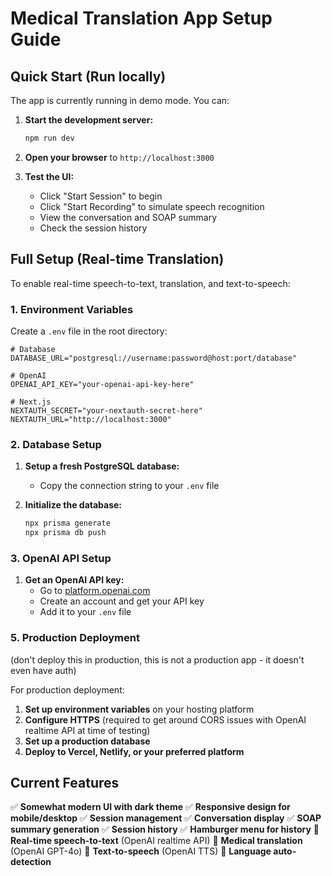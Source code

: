 # Medical Translation App Setup Guide

## Quick Start (Run locally)

The app is currently running in demo mode. You can:


1. **Start the development server:**
   ```bash
   npm run dev
   ```

2. **Open your browser** to `http://localhost:3000`

3. **Test the UI:**
   - Click "Start Session" to begin
   - Click "Start Recording" to simulate speech recognition
   - View the conversation and SOAP summary
   - Check the session history

## Full Setup (Real-time Translation)

To enable real-time speech-to-text, translation, and text-to-speech:

### 1. Environment Variables

Create a `.env` file in the root directory:

```env
# Database
DATABASE_URL="postgresql://username:password@host:port/database"

# OpenAI
OPENAI_API_KEY="your-openai-api-key-here"

# Next.js
NEXTAUTH_SECRET="your-nextauth-secret-here"
NEXTAUTH_URL="http://localhost:3000"
```

### 2. Database Setup

1. **Setup a fresh PostgreSQL database:**
   - Copy the connection string to your `.env` file

2. **Initialize the database:**
   ```bash
   npx prisma generate
   npx prisma db push
   ```

### 3. OpenAI API Setup

1. **Get an OpenAI API key:**
   - Go to [platform.openai.com](https://platform.openai.com)
   - Create an account and get your API key
   - Add it to your `.env` file

### 5. Production Deployment

(don't deploy this in production, this is not a production app - it doesn't even have auth)

For production deployment:

1. **Set up environment variables** on your hosting platform
2. **Configure HTTPS** (required to get around CORS issues with OpenAI realtime API at time of testing)
3. **Set up a production database**
4. **Deploy to Vercel, Netlify, or your preferred platform**

## Current Features

✅ **Somewhat modern UI with dark theme**
✅ **Responsive design for mobile/desktop**
✅ **Session management**
✅ **Conversation display**
✅ **SOAP summary generation**
✅ **Session history**
✅ **Hamburger menu for history**
🔄 **Real-time speech-to-text** (OpenAI realtime API)
🔄 **Medical translation** (OpenAI GPT-4o)
🔄 **Text-to-speech** (OpenAI TTS)
🔄 **Language auto-detection**